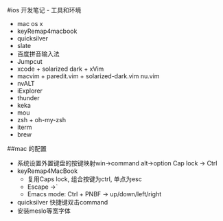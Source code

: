 #ios 开发笔记 - 工具和环境

* mac os x
* keyRemap4macbook
* quicksilver
* slate
* 百度拼音输入法
* Jumpcut
* xcode + solarized dark + xVim
* macvim + paredit.vim + solarized-dark.vim nu.vim
* nvALT
* iExplorer
* thunder
* keka
* mou
* zsh + oh-my-zsh
* iterm
* brew


##mac 的配置

* 系统设置外置键盘的按键映射win->command alt->option Cap lock -> Ctrl
* keyRemap4MacBook 
	* 复用Caps lock, 组合按键为ctrl, 单点为esc
	* Escape ->`
	* Emacs mode: Ctrl + PNBF -> up/down/left/right
* quicksilver 快捷键双击command
* 安装meslo等宽字体


